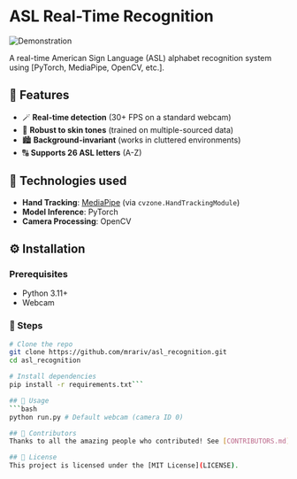 # ASL Real-Time Recognition

![Demonstration](assets/asl_demonstration.gif)

A real-time American Sign Language (ASL) alphabet recognition system using [PyTorch, MediaPipe, OpenCV, etc.]. 

## 👀 Features
- 🪄 **Real-time detection** (30+ FPS on a standard webcam)
- 👋 **Robust to skin tones** (trained on multiple-sourced data)
- 🏙️ **Background-invariant** (works in cluttered environments)
- 🔠 **Supports 26 ASL letters** (A-Z)

## 🔧 Technologies used
- **Hand Tracking**: [MediaPipe](https://mediapipe.dev/) (via `cvzone.HandTrackingModule`)
- **Model Inference**: PyTorch
- **Camera Processing**: OpenCV

## ⚙️  Installation
### Prerequisites
- Python 3.11+
- Webcam

### 🚀 Steps
```bash
# Clone the repo
git clone https://github.com/mrariv/asl_recognition.git
cd asl_recognition

# Install dependencies
pip install -r requirements.txt```

## 🍵 Usage
```bash
python run.py # Default webcam (camera ID 0)

## 🙏 Contributors
Thanks to all the amazing people who contributed! See [CONTRIBUTORS.md](CONTRIBUTORS.md) for details.

## 📜 License
This project is licensed under the [MIT License](LICENSE).
